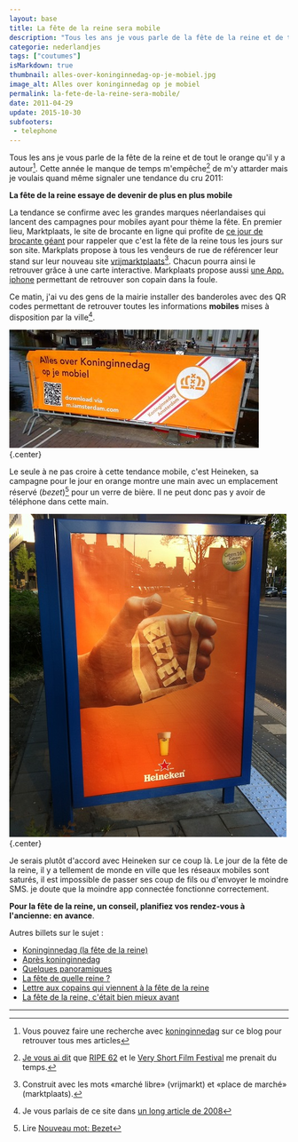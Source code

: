 ```yaml
---
layout: base
title: La fête de la reine sera mobile
description: "Tous les ans je vous parle de la fête de la reine et de tout le orange qu'il y a autour[^1]. Cette année le manque de temps m'empêche[^2] de m'y attarder mais je voulais quand même signaler une tendance du cru 2011:"
categorie: nederlandjes
tags: ["coutumes"]
isMarkdown: true
thumbnail: alles-over-koninginnedag-op-je-mobiel.jpg
image_alt: Alles over koninginnedag op je mobiel
permalink: la-fete-de-la-reine-sera-mobile/
date: 2011-04-29
update: 2015-10-30
subfooters:
 - telephone
---
```




Tous les ans je vous parle de la fête de la reine et de tout le orange qu'il y a autour[^1]. Cette année le manque de temps m'empêche[^2] de m'y attarder mais je voulais quand même signaler une tendance du cru 2011:

**La fête de la reine essaye de devenir de plus en plus mobile**

La tendance se confirme avec les grandes marques néerlandaises qui lancent des campagnes pour mobiles ayant pour thème la fête. En premier lieu, Marktplaats, le site de brocante en ligne qui profite de [ce jour de brocante géant](/nouveau-mot-bezet) pour rappeler que c'est la fête de la reine tous les jours sur son site. Markplats propose à tous les vendeurs de rue de référencer leur stand sur leur nouveau site [vrijmarktplaats](http://www.vrijmarktplaats.nl/)[^3]. Chacun pourra ainsi le retrouver grâce à une carte interactive. Markplaats propose aussi [une App. iphone](http://itunes.apple.com/nl/app/oranjeplaats/id432590730?mt=8) permettant de retrouver son copain dans la foule.

Ce matin, j'ai vu des gens de la mairie installer des banderoles avec des QR codes permettant de retrouver toutes les informations **mobiles** mises à disposition par la ville[^4].

![Alles over koninginnedag op je mobiel](alles-over-koninginnedag-op-je-mobiel.jpg){.center}

Le seule à ne pas croire à cette tendance mobile, c'est Heineken, sa campagne pour le jour en orange montre une main avec un emplacement réservé (*bezet*)[^5] pour un verre de bière. Il ne peut donc pas y avoir de téléphone dans cette main.

![heineken koninginnedag bezet](heineken-koninginnedag.jpg){.center}

Je serais plutôt d'accord avec Heineken sur ce coup là. Le jour de la fête de la reine, il y a tellement de monde en ville que les réseaux mobiles sont saturés, il est impossible de passer ses coup de fils ou d'envoyer le moindre SMS. je doute que la moindre app connectée fonctionne correctement.

**Pour la fête de la reine, un conseil, planifiez vos rendez-vous à l'ancienne: en avance**.

Autres billets sur le sujet :
* [Koninginnedag (la fête de la reine)](/koninginnedag)
* [Après koninginnedag](/apres-koninginnedag)
* [Quelques panoramiques](/pas-de-fete-du-travail)
* [La fête de quelle reine ?](/la-fete-de-quelle-reine)
* [Lettre aux copains qui viennent à la fête de la reine](/lettre-aux-copains-qui-viennent-a-la-fete-de-la-reine)
* [La fête de la reine, c'était bien mieux avant](/fete-dela-reine-bien-mieux-avant)

---
[^1]: Vous pouvez faire une recherche avec [koninginnedag](/koninginnedag) sur ce blog pour retrouver tous mes articles
[^2]: [Je vous ai dit](/deux-nouveaux-sites-web) que [RIPE 62](http://ripe62.ripe.net/) et le [Very Short Film Festival](http://veryshort.nl/) me prenait du temps.
[^3]: Construit avec les mots «marché libre» (vrijmarkt) et «place de marché» (marktplaats).
[^4]: Je vous parlais de ce site dans [un long article de 2008](/fete-de-la-reine)
[^5]: Lire [Nouveau mot: Bezet](/nouveau-mot-bezet)